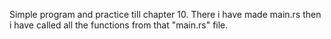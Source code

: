 Simple program and practice till chapter 10.
There i have made main.rs then i have called all the functions  from that "main.rs" file.
